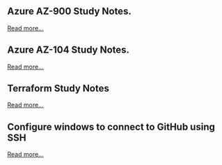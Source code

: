 
## Azure AZ-900 Study Notes.
[Read more...](posts/public/az-900-study-notes)


## Azure AZ-104 Study Notes.
[Read more...](posts/public/az-104-study-notes)


## Terraform Study Notes
[Read more...](posts/public/terraform-study-notes)

## Configure windows to connect to GitHub using SSH
[Read more...](posts/public/26112023)